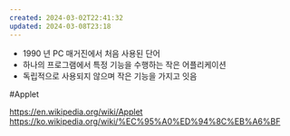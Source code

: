 ```yaml
---
created: 2024-03-02T22:41:32
updated: 2024-03-08T23:18
---
```

- 1990 년 PC 매거진에서 처음 사용된 단어
- 하나의 프로그램에서 특정 기능을 수행하는 작은 어플리케이션
- 독립적으로 사용되지 않으며 작은 기능을 가지고 잇음


#Applet


https://en.wikipedia.org/wiki/Applet
https://ko.wikipedia.org/wiki/%EC%95%A0%ED%94%8C%EB%A6%BF